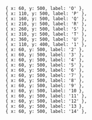     { x: 60, y: 500, label: 'O' }, 
    { x: 110, y: 500, label: 'P' }, 
    { x: 160, y: 500, label: 'Q' }, 
    { x: 210, y: 500, label: 'R' }, 
    { x: 260, y: 500, label: 'S' }, 
    { x: 310, y: 500, label: 'T' }, 
    { x: 360, y: 500, label: 'U' }, 
    { x: 110, y: 400, label: '1' }, 
    { x: 60, y: 500, label: '2' }, 
    { x: 60, y: 500, label: '3' }, 
    { x: 60, y: 500, label: '4' }, 
    { x: 60, y: 500, label: '5' }, 
    { x: 60, y: 500, label: '6' }, 
    { x: 60, y: 500, label: '7' }, 
    { x: 60, y: 500, label: '8' }, 
    { x: 60, y: 500, label: '9' }, 
    { x: 60, y: 500, label: '10 }, 
    { x: 60, y: 500, label: '11' }, 
    { x: 60, y: 500, label: '12' }, 
    { x: 60, y: 500, label: '13 }, 
    { x: 60, y: 500, label: '14' }, 